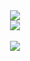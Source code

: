 <div align=center>
	<img src="https://capsule-render.vercel.app/api?type=waving&color=0:FB64CB,100:E1E6FE&height=200&section=header&text=Minyoung%20Github!&fontSize=90&fontColor=f7f5f7" />	
</div>
<div align=center>
<img src="https://github-readme-stats.vercel.app/api?username=zhal7779&show_icons=true"><br><br>
<img src="https://github-readme-stats.vercel.app/api/top-langs/?username=zhal7779&layout=compact">

</div>
